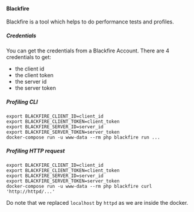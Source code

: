 #### Blackfire

Blackfire is a tool which helps to do performance tests and profiles.

##### Credentials

You can get the credentials from a Blackfire Account.
There are 4 credentials to get:
- the client id
- the client token
- the server id
- the server token

##### Profiling CLI

```
export BLACKFIRE_CLIENT_ID=client_id
export BLACKFIRE_CLIENT_TOKEN=client_token
export BLACKFIRE_SERVER_ID=server_id
export BLACKFIRE_SERVER_TOKEN=server_token
docker-compose run -u www-data --rm php blackfire run ...
```

##### Profiling HTTP request

```
export BLACKFIRE_CLIENT_ID=client_id
export BLACKFIRE_CLIENT_TOKEN=client_token
export BLACKFIRE_SERVER_ID=server_id
export BLACKFIRE_SERVER_TOKEN=server_token
docker-compose run -u www-data --rm php blackfire curl 'http://httpd/...'
```

Do note that we replaced `localhost` by `httpd` as we are inside the docker.
